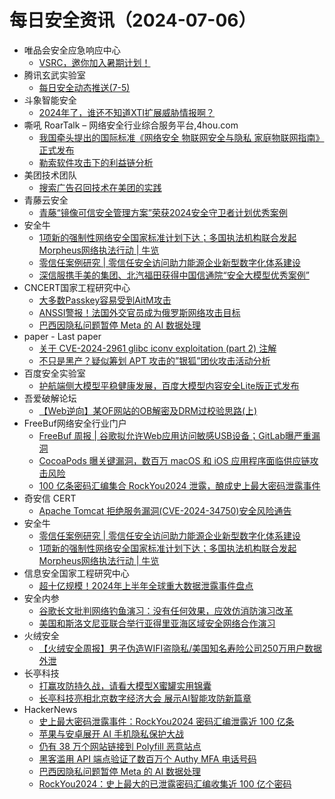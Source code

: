 # 每日安全资讯（2024-07-06）

- 唯品会安全应急响应中心
  - [VSRC，邀你加入暑期计划！](https://mp.weixin.qq.com/s?__biz=MzI5ODE0ODA5MQ==&mid=2652281651&idx=1&sn=ea3f7fc956d4bbda73b18295621b503b&chksm=f74872a7c03ffbb109b027053ac531659ca4f4496cd76d88541a35659af37abf1879d249e7f4&scene=58&subscene=0#rd)
- 腾讯玄武实验室
  - [每日安全动态推送(7-5)](https://mp.weixin.qq.com/s?__biz=MzA5NDYyNDI0MA==&mid=2651959725&idx=1&sn=33a28ae6cd458df132648d1dc5ab509f&chksm=8baed132bcd95824320f80736457125d399a8436d0d0f8fe2a0be2695ff2a9f9998dae90ad1e&scene=58&subscene=0#rd)
- 斗象智能安全
  - [2024年了，谁还不知道XTI扩展威胁情报啊？](https://mp.weixin.qq.com/s?__biz=MzIwMjcyNzA5Mw==&mid=2247494915&idx=1&sn=8a8d18c42fefd01479f9597442ea83c6&chksm=96d8e6d9a1af6fcf846b24040569639bc578093f2aec8796037676ad913314132a6deba9d064&scene=58&subscene=0#rd)
- 嘶吼 RoarTalk – 网络安全行业综合服务平台,4hou.com
  - [我国牵头提出的国际标准《网络安全 物联网安全与隐私 家庭物联网指南》正式发布](https://www.4hou.com/posts/J16P)
  - [勒索软件攻击下的利益链分析](https://www.4hou.com/posts/rqy4)
- 美团技术团队
  - [搜索广告召回技术在美团的实践](https://tech.meituan.com/2024/07/05/the-practice-of-search-advertising-recall-technology-in-meituan.html)
- 青藤云安全
  - [青藤“镜像可信安全管理方案”荣获2024安全守卫者计划优秀案例](https://mp.weixin.qq.com/s?__biz=MzAwNDE4Mzc1NA==&mid=2650848925&idx=1&sn=4c89d0c26a3a61d407afef0c1d522240&chksm=80dbdd38b7ac542eb47374bab2f1a237a14a167fe36d023ba2f528d458e098f20b0fa439ba54&scene=58&subscene=0#rd)
- 安全牛
  - [1项新的强制性网络安全国家标准计划下达；多国执法机构联合发起Morpheus网络执法行动 | 牛览](https://www.aqniu.com/vendor/105548.html)
  - [零信任案例研究 | 零信任安全访问助力能源企业新型数字化体系建设](https://www.aqniu.com/vendor/105547.html)
  - [深信服携手美的集团、北汽福田获得中国信通院“安全大模型优秀案例”](https://www.aqniu.com/vendor/105543.html)
- CNCERT国家工程研究中心
  - [大多数Passkey容易受到AitM攻击](https://mp.weixin.qq.com/s?__biz=MzUzNDYxOTA1NA==&mid=2247545707&idx=1&sn=b7e1a5578879f116c9f310253c3ab14e&chksm=fa9385aacde40cbc5503bc9ebd5e76c7641cf9de062e5d80880373b9da994566c3476376e7a6&scene=58&subscene=0#rd)
  - [ANSSI警报！法国外交官员成为俄罗斯网络攻击目标](https://mp.weixin.qq.com/s?__biz=MzUzNDYxOTA1NA==&mid=2247545707&idx=2&sn=4271d43df20416a2a749a5b2a87c643f&chksm=fa9385aacde40cbcf98fefe6b4758975e5bb9ffbbc52ee0c033371115cf76e5f64a8acdbfd38&scene=58&subscene=0#rd)
  - [巴西因隐私问题暂停 Meta 的 AI 数据处理](https://mp.weixin.qq.com/s?__biz=MzUzNDYxOTA1NA==&mid=2247545707&idx=3&sn=1cd88a6f125bdffa6bda53489ed30023&chksm=fa9385aacde40cbc05306c38a520d89a8065629f6a48e5af3de14d636eed30d33f214edfd3d1&scene=58&subscene=0#rd)
- paper - Last paper
  - [关于 CVE-2024-2961 glibc iconv exploitation (part 2) 注解](https://paper.seebug.org/3191/)
  - [不只是黑产？疑似筹划 APT 攻击的”银狐”团伙攻击活动分析](https://paper.seebug.org/3192/)
- 百度安全实验室
  - [护航端侧大模型平稳健康发展，百度大模型内容安全Lite版正式发布](https://mp.weixin.qq.com/s?__biz=MzA3NTQ3ODI0NA==&mid=2247487251&idx=1&sn=5ebc47ebc8947ec3c8143fd2b2b2f023&chksm=9f6eaa98a819238e00f87e6c49fbf5eb0d37f2fd1b9d94f3d6a1248b3d5f5fe50d27edfc0b35&scene=58&subscene=0#rd)
- 吾爱破解论坛
  - [【Web逆向】某OF网站的OB解密及DRM过校验思路(上)](https://mp.weixin.qq.com/s?__biz=MjM5Mjc3MDM2Mw==&mid=2651140842&idx=1&sn=f53fa138714cf11b8a935f2f3e3114be&chksm=bd50a2be8a272ba8c990f6f62e2525037deef2b4418714d707d4ef692ee7d4c6b36438a73bad&scene=58&subscene=0#rd)
- FreeBuf网络安全行业门户
  - [FreeBuf 周报 | 谷歌拟允许Web应用访问敏感USB设备；GitLab曝严重漏洞](https://www.freebuf.com/news/405330.html)
  - [CocoaPods 曝关键漏洞，数百万 macOS 和 iOS 应用程序面临供应链攻击风险](https://www.freebuf.com/news/405257.html)
  - [100 亿条密码汇编集合 RockYou2024 泄露，酿成史上最大密码泄露事件](https://www.freebuf.com/news/405256.html)
- 奇安信 CERT
  - [Apache Tomcat 拒绝服务漏洞(CVE-2024-34750)安全风险通告](https://mp.weixin.qq.com/s?__biz=MzU5NDgxODU1MQ==&mid=2247501571&idx=1&sn=574d5dec651b6103d4d6e0e82d891092&chksm=fe79e39bc90e6a8dacf59710b83f675ab7664964c63de9aa806e385bde1a9b195dd4a826e6d5&scene=58&subscene=0#rd)
- 安全牛
  - [零信任案例研究 | 零信任安全访问助力能源企业新型数字化体系建设](https://mp.weixin.qq.com/s?__biz=MjM5Njc3NjM4MA==&mid=2651130991&idx=1&sn=138094c6da7402028103be8bee418cdd&chksm=bd15bcbc8a6235aaa8b5f1e9be67e6b0d619199f5ee79bb4784b72d4efc9d8e4af24ce455614&scene=58&subscene=0#rd)
  - [1项新的强制性网络安全国家标准计划下达；多国执法机构联合发起Morpheus网络执法行动 | 牛览](https://mp.weixin.qq.com/s?__biz=MjM5Njc3NjM4MA==&mid=2651130991&idx=2&sn=f85c63054562bc079028801296cb5016&chksm=bd15bcbc8a6235aa8943a9d9b8a34751f11e98596eefc07570ece0f87d7daee1bbafdd3a096a&scene=58&subscene=0#rd)
- 信息安全国家工程研究中心
  - [超十亿规模！2024年上半年全球重大数据泄露事件盘点](https://mp.weixin.qq.com/s?__biz=MzU5OTQ0NzY3Ng==&mid=2247497107&idx=1&sn=520d40a739e19f0f6ec6aea65599007e&chksm=feb67480c9c1fd96792156ca0b1832262cd348662ffc429e51862b4682066fdde2431744141e&scene=58&subscene=0#rd)
- 安全内参
  - [谷歌长文批判网络钓鱼演习：没有任何效果，应效仿消防演习改革](https://mp.weixin.qq.com/s?__biz=MzI4NDY2MDMwMw==&mid=2247512112&idx=1&sn=9c99a78583e36ac75bbf9b2c42d02d4f&chksm=ebfaf710dc8d7e06dee330c7b9e38f14f61e05558be9df13f49213e57a899ccadbd8d44b4ce9&scene=58&subscene=0#rd)
  - [美国和斯洛文尼亚联合举行亚得里亚海区域安全网络合作演习](https://mp.weixin.qq.com/s?__biz=MzI4NDY2MDMwMw==&mid=2247512112&idx=2&sn=c54f74f8739a4f20c390af8a9048f6ce&chksm=ebfaf710dc8d7e06a76ec57e46fa91c1c3fb3de01a58bfcd7f2cd0997100ad86965568dff7e6&scene=58&subscene=0#rd)
- 火绒安全
  - [【火绒安全周报】男子伪造WIFI盗隐私/美国知名寿险公司250万用户数据外泄](https://mp.weixin.qq.com/s?__biz=MzI3NjYzMDM1Mg==&mid=2247519360&idx=1&sn=950519aa964430ae89109b236e3cbaab&chksm=eb7052bfdc07dba98c684ff06308afbb4f2d3aa2b0cf43fbf054d662f9035c96577e781f8f58&scene=58&subscene=0#rd)
- 长亭科技
  - [打赢攻防持久战，请看大模型X蜜罐实用锦囊](https://mp.weixin.qq.com/s?__biz=MzIwNDA2NDk5OQ==&mid=2651387931&idx=1&sn=8f5e6273622d2129e7624f039a6798a8&chksm=8d398993ba4e008509dd84f242909822cdd9d322cf941a0cb7f3af7b7a3ddc0f88adb23b4893&scene=58&subscene=0#rd)
  - [长亭科技亮相北京数字经济大会   展示AI智能攻防新篇章](https://mp.weixin.qq.com/s?__biz=MzIwNDA2NDk5OQ==&mid=2651387931&idx=2&sn=f848b24813fd4434122cbac78ddd48e7&chksm=8d398993ba4e008557ab286b5709bc27cf0f0140c9ddcff0627d64ee8d940077acdf76a72ffd&scene=58&subscene=0#rd)
- HackerNews
  - [史上最大密码泄露事件：RockYou2024 密码汇编泄露近 100 亿条](https://hackernews.cc/archives/53622)
  - [苹果与安卓展开 AI 手机隐私保护大战](https://hackernews.cc/archives/53618)
  - [仍有 38 万个网站链接到 Polyfill 恶意站点](https://hackernews.cc/archives/53615)
  - [黑客滥用 API 端点验证了数百万个 Authy MFA 电话号码](https://hackernews.cc/archives/53610)
  - [巴西因隐私问题暂停 Meta 的 AI 数据处理](https://hackernews.cc/archives/53599)
  - [RockYou2024：史上最大的已泄露密码汇编收集近 100 亿个密码](https://hackernews.cc/archives/53593)
